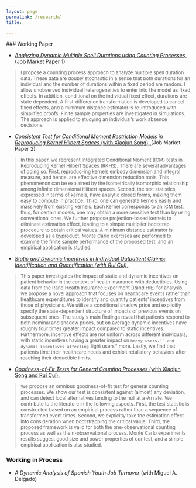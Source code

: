 ```yaml
---
layout: page
permalink: /research/
title: 

---
```

<html>
<head>
<!-- Global site tag (gtag.js) - Google Analytics -->
<script async src="https://www.googletagmanager.com/gtag/js?id=UA-123587654-1"></script>
<script>
  window.dataLayer = window.dataLayer || [];
  function gtag(){dataLayer.push(arguments);}
  gtag('js', new Date());

  gtag('config', 'UA-123587654-1');
</script>

<!-- Hotjar Tracking Code for https://yuhaoli-academic.github.io -->
<script>
    (function(h,o,t,j,a,r){
        h.hj=h.hj||function(){(h.hj.q=h.hj.q||[]).push(arguments)};
        h._hjSettings={hjid:1099052,hjsv:6};
        a=o.getElementsByTagName('head')[0];
        r=o.createElement('script');r.async=1;
        r.src=t+h._hjSettings.hjid+j+h._hjSettings.hjsv;
        a.appendChild(r);
    })(window,document,'https://static.hotjar.com/c/hotjar-','.js?sv=');
</script>

</head>
</html>
### Working Paper

* [_Analyzing Dynamic Multiple Spell Durations using Counting Processes,_](https://yuhaoli-academic.github.io/JMP1.pdf) (Job Market Paper 1)
> <font size="2.0">I propose a counting process approach to analyze multiple spell duration data. These data are doubly stochastic in a sense that both durations for an individual and the number of durations within a fixed period are random. I allow unobserved individual heterogeneities to enter into the model as fixed effects. In addition, conditional on the individual fixed effect, durations are state dependent. A first-difference transformation is developed to cancel fixed effects, and a minimum distance estimator is re-introduced with simplified proofs. Finite sample properties are investigated in simulations. The approach is applied to studying an individual’s work absence decisions. </font>

* [_Consistent Test for Conditional Moment Restriction Models in Reproducing Kernel Hilbert Spaces_ (with Xiaojun Song), ](https://yuhaoli-academic.github.io/JMP2.pdf) (Job Market Paper 2) 
> <font size="2.0">In this paper, we represent Integrated Conditional Moment (ICM) tests in Reproducing Kernel Hilbert Spaces (RKHS). There are several advantages of doing so. First, reproduc-ing kernels embody dimension and integral measure, and hence, are effective dimension reduction tools. This phenomenon can be explained by the isometrically isomorphic relationship among infinite dimensional Hilbert spaces. Second, the test statistics, expressed in terms of kernels, have analytic closed forms, making them easy to compute in practice. Third, one can generate kernels easily and massively from existing kernels. Each kernel corresponds to an ICM test, thus, for certain models, one may obtain a more sensitive test than by using conventional ones. We further propose projection-based kernels to eliminate
estimation effect, leading to a simple multiplier bootstrap procedure to obtain critical values. A minimum distance estimator is developed as a byproduct. Monte Carlo exercises are performed to examine the finite sample performance of the proposed test, and an empirical application is studied. </font>


* [_Static and Dynamic Incentives in Individual Outpatient Claims: Identification and Quantification (with Rui Cui),_](https://yuhaoli-academic.github.io/Health_Hawkes.pdf)
><font size="2.0"> This paper investigates the impact of static and dynamic incentives on patient behavior in the context of health insurance with deductibles. Using data from the Rand Health Insurance Experiment (Rand HIE) for analysis, we propose a novel approach that focuses on healthcare events rather than healthcare expenditures to identify and quantify patients' incentives from those of physicians. We utilize a conditional shadow price and explicitly specify the state-dependent structure of impacts of previous events on subsequent ones. The study's main findings reveal that patients respond to both nominal and shadow prices, but on average dynamic incentives have roughly four times greater impact compared to static incentives. Furthermore, incentive effects are not uniform across different individuals, with static incentives having a greater impact on ``heavy users,'' and dynamic incentives affecting ``light users'' more. Lastly, we find that patients time their healthcare needs and exhibit retaliatory behaviors after reaching their deductible limits.      </font>

* [_Goodness-of-Fit Tests for General Counting Processes_ (with Xiaojun Song and Rui Cui).](https://yuhaoli-academic.github.io/Counting_Proc_test.pdf)
><font size="2.0"> We propose an omnibus goodness-of-fit test for general counting processes. We show our test is consistent against (almost) any deviation, and can detect local alternatives tending to the null at a √n rate. We contribute to the literature in the following aspects. First,
the test statistic is constructed based on an empirical process rather than a sequence of transformed event times. Second, we explicitly take the estimation effect into consideration when bootstrapping the critical value. Third, the proposed framework is valid for both the one-observational counting process as well as the n-observational process. Monte Carlo experiments results suggest good size and power properties of our test, and a simple empirical application is also studied. </font>



### Working in Process  

* _A Dynamic Analysis of Spanish Youth Job Turnover_ (with Miguel A. Delgado)
